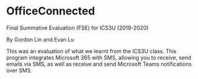 # OfficeConnected

Final Summative Evaluation (FSE) for ICS3U (2019-2020)

By Gordon Lin and Evan Lu

This was an evaluation of what we learnt from the ICS3U class. This program integrates Microsoft 365 with SMS, allowing you to receive, send emails via SMS, as well as receive and send Microsoft Teams notifications over SMS.
